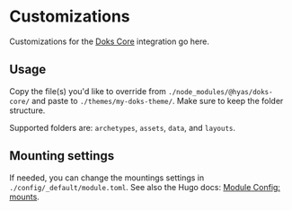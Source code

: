 # Customizations

Customizations for the [Doks Core](https://github.com/gethyas/doks-core) integration go here.

## Usage

Copy the file(s) you'd like to override from `./node_modules/@hyas/doks-core/` and paste to `./themes/my-doks-theme/`. Make sure to keep the folder structure.

Supported folders are: `archetypes`, `assets`, `data`, and `layouts`.

## Mounting settings

If needed, you can change the mountings settings in `./config/_default/module.toml`. See also the Hugo docs: [Module Config: mounts](https://gohugo.io/hugo-modules/configuration/#module-config-mounts).
